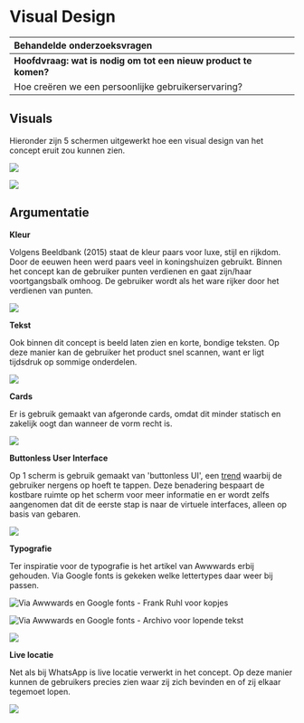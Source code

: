 # Visual Design

| Behandelde onderzoeksvragen |  |
| :--- | :--- |
| **Hoofdvraag: wat is nodig om tot een nieuw product te komen?** |  |
| Hoe creëren we een persoonlijke gebruikerservaring? |  |

## Visuals

Hieronder zijn 5 schermen uitgewerkt hoe een visual design van het concept eruit zou kunnen zien.

![](../.gitbook/assets/visual_concept_2%20%281%29.png)

![](../.gitbook/assets/visual_concept_2.2.png)

## Argumentatie

**Kleur**

Volgens Beeldbank \(2015\) staat de kleur paars voor luxe, stijl en rijkdom. Door de eeuwen heen werd paars veel in koningshuizen gebruikt. Binnen het concept kan de gebruiker punten verdienen en gaat zijn/haar voortgangsbalk omhoog. De gebruiker wordt als het ware rijker door het verdienen van punten.

![](../.gitbook/assets/paars.png)

**Tekst**

Ook binnen dit concept is beeld laten zien en korte, bondige teksten. Op deze manier kan de gebruiker het product snel scannen, want er ligt tijdsdruk op sommige onderdelen.

![](../.gitbook/assets/argumentatie_schermen_su9.png)

**Cards**

Er is gebruik gemaakt van afgeronde cards, omdat dit minder statisch en zakelijk oogt dan wanneer de vorm recht is. 

![](../.gitbook/assets/argumentatie_schermen_su7.png)

**Buttonless User Interface**

Op 1 scherm is gebruik gemaakt van 'buttonless UI', een [trend](https://uxplanet.org/15-hot-trends-in-ui-design-for-web-and-mobile-in-2018-eff86df6d868) waarbij de gebruiker nergens op hoeft te tappen. Deze benadering bespaart de kostbare ruimte op het scherm voor meer informatie en er wordt zelfs aangenomen dat dit de eerste stap is naar de virtuele interfaces, alleen op basis van gebaren.

![](../.gitbook/assets/argumentatie_schermen_su8.png)

**Typografie**

Ter inspiratie voor de typografie is het artikel van Awwwards erbij gehouden. Via Google fonts is gekeken welke lettertypes daar weer bij passen.

![Via Awwwards en Google fonts - Frank Ruhl voor kopjes](../.gitbook/assets/google-fonts-collection-awwwards10.jpg)

![Via Awwwards en Google fonts - Archivo voor lopende tekst](../.gitbook/assets/google-fonts-collection-awwwards.jpg)

![](../.gitbook/assets/argumentatie_schermen_su10.png)

**Live locatie**

Net als bij WhatsApp is live locatie verwerkt in het concept. Op deze manier kunnen de gebruikers precies zien waar zij zich bevinden en of zij elkaar tegemoet lopen.

![](../.gitbook/assets/argumentatie_schermen_su11.png)

